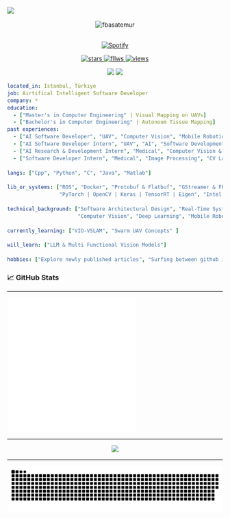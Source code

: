 <!---
<img align="center" alt="GIF" src="https://github.com/fbasatemur/fbasatemur/blob/master/private/fbasatemur_intro.gif" />
<br>
--->

![](https://visitor-badge.glitch.me/badge?page_id=fbasatemur.fbasatemur)

<!-- [![Actions Status](https://github.com/fbasatemur/fbasatemur/workflows/update-gh-activity/badge.svg)](https://github.com/fbasatemur/fbasatemur/actions) -->


<p align="center">
  <img src="https://socialify.git.ci/fbasatemur/fbasatemur/image?description=0&font=Source%20Code%20Pro&forks=0&issues=0&language=0&name=1&owner=1&pattern=Solid&pulls=0&stargazers=0&theme=Dark" alt="fbasatemur" height="250" />
</p>

<p align="center">
  <br/>
  <!--
    <a href="https://www.linkedin.com/in/">
      <img alt="LinkdeIN" height="46px" src="https://user-images.githubusercontent.com/43545812/144035037-0f415fc7-9f96-4517-a370-ccc6e78a714b.png" />
    </a>
  -->
    <!-- GET A AUTHENTICATION ID https://spotify-recently-played-readme.vercel.app/ -->
    <a href="https://open.spotify.com/user/31dch3ofn33fl7rcywysejwzqgli">
      <img alt="Spotify" width="50px" src="https://user-images.githubusercontent.com/43545812/144035120-1ad5169b-91c7-4078-bef9-6a82c733f373.png" />
    </a>
  <br>
</p>


<p align="center">
  <a href="https://github.com/fbasatemur?tab=repositories&sort=stargazers">
    <img alt="stars" title="Total stars on GitHub" src="https://img.shields.io/github/stars/fbasatemur"/>
  </a>
  <a href="https://github.com/fbasatemur?tab=followers">
    <img alt="fllws" title="Follow me on Github" src="https://img.shields.io/github/followers/fbasatemur"/>
  </a>
  <a href="https://github.com/fbasatemur/Simple-View-Counter">
    <img alt="views" title="GitHub profile views" src="https://komarev.com/ghpvc/?username=fbasatemur&color=lightgrey&style=flat&abbreviated=true&label=VIEWERS"/>     
  </a>
</p>
  
<!-- <p align="center"> 
  <samp><a href="https://www.linkedin.com/in/fbasatemur" >linkedIn/fbasatemur</a> <br>
        <a href="mailto:fatihbasatemur@gmail.com?subject=Hello, from Github" >gmail/fbasatemur</a> <br>
</p> <br> -->

<!-- GET A AUTHENTICATION https://github.com/kittinan/spotify-github-profile?tab=readme-ov-file -->
<p align="center">
  <img src="https://spotify-github-profile.vercel.app/api/view?uid=31dch3ofn33fl7rcywysejwzqgli&cover_image=true&theme=novatorem&show_offline=true&background_color=121212&interchange=false&bar_color_cover=true", height=130>
  <img src="https://spotify-recently-played-readme.vercel.app/api?user=31dch3ofn33fl7rcywysejwzqgli&count=3", width=350>
</p>


<p align="center">
  
</p>


```yaml
located_in: Istanbul, Türkiye
job: Airtifical Intelligent Software Developer 
company: *
education: 
  - ["Master's in Computer Engineering" | Visual Mapping on UAVs] 
  - ["Bachelor's in Computer Engineering" | Autonoum Tissue Mapping]
past experiences: 
  - ["AI Software Developer", "UAV", "Computer Vision", "Mobile Robotics", "2021-*"]
  - ["AI Software Developer Intern", "UAV", "AI", "Software Development", "2021-3M"]
  - ["AI Research & Development Intern", "Medical", "Computer Vision & Deep Learning", "TUBITAK", "2021-7M"]
  - ["Software Developer Intern", "Medical", "Image Processing", "CV Lab of Karadeniz Technical University", "2020-3M"]

langs: ["Cpp", "Python", "C", "Java", "Matlab"]

lib_or_systems: ["ROS", "Docker", "Protobuf & Flatbuf", "GStreamer & FFMPEG", "CudaRT", "OpenMP",
                 "PyTorch | OpenCV | Keras | TensorRT | Eigen", "Intel SSE", "ARM NEON"]

technical_background: ["Software Architectural Design", "Real-Time Systems", "Autonomous UAV Systems", 
                       "Computer Vision", "Deep Learning", "Mobile Robotics", "Parallel Programming"]

currently_learning: ["VIO-VSLAM", "Swarm UAV Concepts" ]

will_learn: ["LLM & Multi Functional Vision Models"]

hobbies: ["Explore newly published articles", "Surfing between github issues"]
```




### &#x1f4c8; GitHub Stats
  
<!-- [![Commits](https://github-profile-summary-cards.vercel.app/api/cards/profile-details?username=fbasatemur&theme=github_dark)](https://github.com/fbasatemur)
[![GitHub Streak](https://github-readme-streak-stats.herokuapp.com?user=fbasatemur&theme=dark&date_format=j%20M%5B%20Y%5D&background=0D1117)](https://git.io/streak-stats)<br>
[![Top Langs](https://github-profile-summary-cards.vercel.app/api/cards/repos-per-language?username=fbasatemur&theme=github_dark)](https://github.com/fbasatemur) 
[![Stats](https://github-profile-summary-cards.vercel.app/api/cards/stats?username=fbasatemur&theme=github_dark)](https://github.com/fbasatemur) -->
  
---

<img src="https://github.com/fbasatemur/fbasatemur/blob/master/github-metrics.svg" alt="Metrics" width="60%">

---

<p align="center">
  <img alig src="https://github-profile-trophy.vercel.app/?username=fbasatemur&theme=darkhub&column=-1" />
</p>

---

<img src="https://github.com/fbasatemur/fbasatemur/raw/output/github-snake-dark.svg" alt="snake">
  
<!--Profile Counter 
![Visitor Count](https://profile-counter.glitch.me/fbasatemur/count.svg)-->
 


